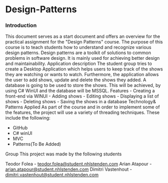 <h1>Design-Patterns</h1>

<h3>Introduction</h3>
This document serves as a start document and offers an overview for the practical assignment for the "Design Patterns" course. The purpose of this course is to teach students how to understand and recognize various design patterns. Design patterns are a toolkit of solutions to common problems in software design. It is mainly used for achieving better design and maintainability.
Application description
The student group tries to create a Desktop Application which helps users to keep track of the shows they are watching or wants to watch. Furthermore, the application allows the user to add shows, update and delete the shows they added. A database is going to be used to store the shows. This will be achieved, by using C# WinUI and the database will be MSSQL.


</h3>Features</h3>
- Creating a front-end via WINUI
- Adding shows
- Editing shows
- Displaying a list of shows
- Deleting shows
- Saving the shows in a database

  
</h3>Technology& Patterns Applied</h3>
As part of the course and in order to implement some of the features, the project will use a variety of threading techniques. These include the following:


- GitHub
- C# winUI
- MVC
- Patterns(To Be Added)

</h3>Group</h3>
This project was made by the following students

Teodor Folea - teodor.folea@student.nhlstenden.com
Arian Atapour - arian.atapour@student.nhlstenden.com
Dimitri Vastenhout - dimitri.vastenhout@student.nhlstenden.com
